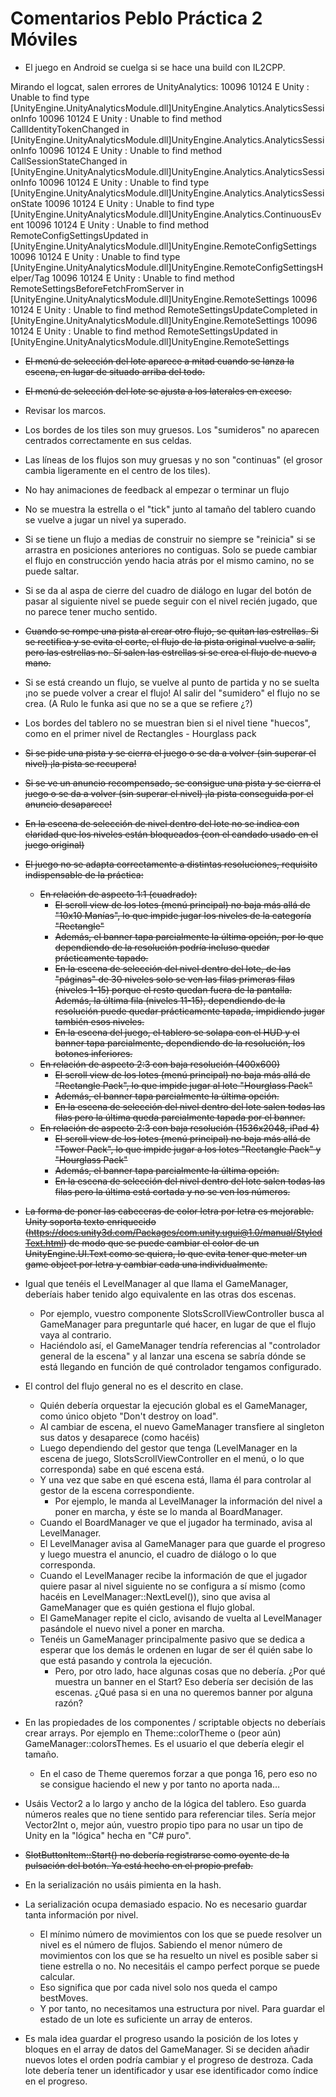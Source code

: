 # Comentarios Peblo Práctica 2 Móviles
- El juego en Android se cuelga si se hace una build con IL2CPP.

Mirando el logcat, salen errores de UnityAnalytics:
<fecha> 10096 10124 E Unity   : Unable to find type [UnityEngine.UnityAnalyticsModule.dll]UnityEngine.Analytics.AnalyticsSessionInfo
<fecha> 10096 10124 E Unity   : Unable to find method CallIdentityTokenChanged in [UnityEngine.UnityAnalyticsModule.dll]UnityEngine.Analytics.AnalyticsSessionInfo
<fecha> 10096 10124 E Unity   : Unable to find method CallSessionStateChanged in [UnityEngine.UnityAnalyticsModule.dll]UnityEngine.Analytics.AnalyticsSessionInfo
<fecha> 10096 10124 E Unity   : Unable to find type [UnityEngine.UnityAnalyticsModule.dll]UnityEngine.Analytics.AnalyticsSessionState
<fecha> 10096 10124 E Unity   : Unable to find type [UnityEngine.UnityAnalyticsModule.dll]UnityEngine.Analytics.ContinuousEvent
<fecha> 10096 10124 E Unity   : Unable to find method RemoteConfigSettingsUpdated in [UnityEngine.UnityAnalyticsModule.dll]UnityEngine.RemoteConfigSettings
<fecha> 10096 10124 E Unity   : Unable to find type [UnityEngine.UnityAnalyticsModule.dll]UnityEngine.RemoteConfigSettingsHelper/Tag
<fecha> 10096 10124 E Unity   : Unable to find method RemoteSettingsBeforeFetchFromServer in [UnityEngine.UnityAnalyticsModule.dll]UnityEngine.RemoteSettings
<fecha> 10096 10124 E Unity   : Unable to find method RemoteSettingsUpdateCompleted in [UnityEngine.UnityAnalyticsModule.dll]UnityEngine.RemoteSettings
<fecha> 10096 10124 E Unity   : Unable to find method RemoteSettingsUpdated in [UnityEngine.UnityAnalyticsModule.dll]UnityEngine.RemoteSettings

- ~~El menú de selección del lote aparece a mitad cuando se lanza la escena, en lugar de situado arriba del todo.~~

- ~~El menú de selección del lote se ajusta a los laterales en exceso.~~

- Revisar los marcos.

- Los bordes de los tiles son muy gruesos. Los "sumideros" no aparecen centrados correctamente en sus celdas.

- Las líneas de los flujos son muy gruesas y no son "continuas" (el grosor cambia ligeramente en el centro de los tiles).

- No hay animaciones de feedback al empezar o terminar un flujo

- No se muestra la estrella o el "tick" junto al tamaño del tablero cuando se vuelve a jugar un nivel ya superado.

- Si se tiene un flujo a medias de construir no siempre se "reinicia" si se arrastra en posiciones anteriores no contiguas. Solo se puede cambiar el flujo en construcción yendo hacia atrás por el mismo camino, no se puede saltar.

- Si se da al aspa de cierre del cuadro de diálogo en lugar del botón de pasar al siguiente nivel se puede seguir con el nivel recién jugado, que no parece tener mucho sentido.

- ~~Cuando se rompe una pista al crear otro flujo, se quitan las estrellas. Si se rectifica y se evita el corte, el flujo de la pista original vuelve a salir, pero las estrellas no. Sí salen las estrellas si se crea el flujo de nuevo a mano.~~

- Si se está creando un flujo, se vuelve al punto de partida y no se suelta ¡no se puede volver a crear el flujo! Al salir del "sumidero" el flujo no se crea. (A Rulo le funka asi que no se a que se refiere ¿?)

- Los bordes del tablero no se muestran bien si el nivel tiene "huecos", como en el primer nivel de Rectangles - Hourglass pack

- ~~Si se pide una pista y se cierra el juego o se da a volver (sin superar el nivel) ¡la pista se recupera!~~

- ~~Si se ve un anuncio recompensado, se consigue una pista y se cierra el juego o se da a volver (sin superar el nivel) ¡la pista conseguida por el anuncio desaparece!~~

- ~~En la escena de selección de nivel dentro del lote no se indica con claridad que los niveles están bloqueados (con el candado usado en el juego original)~~

- ~~El juego no se adapta correctamente a distintas resoluciones, requisito indispensable de la práctica:~~
    - ~~En relación de aspecto 1:1 (cuadrado):~~
        - ~~El scroll view de los lotes (menú principal) no baja más allá de "10x10 Manías", lo que impide jugar los niveles de la categoría "Rectangle"~~
        - ~~Además, el banner tapa parcialmente la última opción, por lo que dependiendo de la resolución podría incluso quedar prácticamente tapado.~~
        - ~~En la escena de selección del nivel dentro del lote, de las "páginas" de 30 niveles solo se ven las filas primeras filas (niveles 1-15) porque el resto quedan fuera de la pantalla. Además, la última fila (niveles 11-15), dependiendo de la resolución puede quedar prácticamente tapada, impidiendo jugar también esos niveles.~~
        - ~~En la escena del juego, el tablero se solapa con el HUD y el banner tapa parcialmente, dependiendo de la resolución, los botones inferiores.~~
    - ~~En relación de aspecto 2:3 con baja resolución (400x600)~~
        - ~~El scroll view de los lotes (menú principal) no baja más allá de "Rectangle Pack", lo que impide jugar al lote "Hourglass Pack"~~
        - ~~Además, el banner tapa parcialmente la última opción.~~
        - ~~En la escena de selección del nivel dentro del lote salen todas las filas pero la última queda parcialmente tapada por el banner.~~
    - ~~En relación de aspecto 2:3 con baja resolución (1536x2048, iPad 4)~~
        - ~~El scroll view de los lotes (menú principal) no baja más allá de "Tower Pack", lo que impide jugar a los lotes "Rectangle Pack" y "Hourglass Pack"~~
        - ~~Además, el banner tapa parcialmente la última opción.~~
        - ~~En la escena de selección del nivel dentro del lote salen todas las filas pero la última está cortada y no se ven los números.~~

- ~~La forma de poner las cabeceras de color letra por letra es mejorable. Unity soporta texto enriquecido (https://docs.unity3d.com/Packages/com.unity.ugui@1.0/manual/StyledText.html) de modo que se puede cambiar el color de un UnityEngine.UI.Text como se quiera, lo que evita tener que meter un game object por letra y cambiar cada una individualmente.~~

- Igual que tenéis el LevelManager al que llama el GameManager, deberíais haber tenido algo equivalente en las otras dos escenas.
    - Por ejemplo, vuestro componente SlotsScrollViewController busca al GameManager para preguntarle qué hacer, en lugar de que el flujo vaya al contrario.
    - Haciéndolo así, el GameManager tendría referencias al "controlador general de la escena" y al lanzar una escena se sabría dónde se está llegando en función de qué controlador tengamos configurado.

- El control del flujo general no es el descrito en clase.
    - Quién debería orquestar la ejecución global es el GameManager, como único objeto "Don't destroy on load".
    - Al cambiar de escena, el nuevo GameManager transfiere al singleton sus datos y desaparece (como hacéis)
    - Luego dependiendo del gestor que tenga (LevelManager en la escena de juego, SlotsScrollViewController en el menú, o lo que corresponda) sabe en qué escena está.
    - Y una vez que sabe en qué escena está, llama él para controlar al gestor de la escena correspondiente.
        - Por ejemplo, le manda al LevelManager la información del nivel a poner en marcha, y éste se lo manda al BoardManager.
    - Cuando el BoardManager ve que el jugador ha terminado, avisa al LevelManager.
    - El LevelManager avisa al GameManager para que guarde el progreso y luego muestra el anuncio, el cuadro de diálogo o lo que corresponda.
    - Cuando el LevelManager recibe la información de que el jugador quiere pasar al nivel siguiente no se configura a sí mismo (como hacéis en LevelManager::NextLevel()), sino que avisa al GameManager que es quién gestiona el flujo global.
    - El GameManager repite el ciclo, avisando de vuelta al LevelManager pasándole el nuevo nivel a poner en marcha.
    - Tenéis un GameManager principalmente pasivo que se dedica a esperar que los demás le ordenen en lugar de ser él quién sabe lo que está pasando y controla la ejecución.
        - Pero, por otro lado, hace algunas cosas que no debería. ¿Por qué muestra un banner en el Start? Eso debería ser decisión de las escenas. ¿Qué pasa si en una no queremos banner por alguna razón?

- En las propiedades de los componentes / scriptable objects no deberíais crear arrays. Por ejemplo en Theme::colorTheme o (peor aún) GameManager::colorsThemes. Es el usuario el que debería elegir el tamaño.
    - En el caso de Theme queremos forzar a que ponga 16, pero eso no se consigue haciendo el new y por tanto no aporta nada…

- Usáis Vector2 a lo largo y ancho de la lógica del tablero. Eso guarda números reales que no tiene sentido para referenciar tiles. Sería mejor Vector2Int o, mejor aún, vuestro propio tipo para no usar un tipo de Unity en la "lógica" hecha en "C# puro".

- ~~SlotButtonItem::Start() no debería registrarse como oyente de la pulsación del botón. Ya está hecho en el propio prefab.~~

- En la serialización no usáis pimienta en la hash.
- La serialización ocupa demasiado espacio. No es necesario guardar tanta información por nivel.
    - El mínimo número de movimientos con los que se puede resolver un nivel es el número de flujos. Sabiendo el menor número de movimientos con los que se ha resuelto un nivel es posible saber si tiene estrella o no. No necesitáis el campo perfect porque se puede calcular.
    - Eso significa que por cada nivel solo nos queda el campo bestMoves.
    - Y por tanto, no necesitamos una estructura por nivel. Para guardar el estado de un lote es suficiente un array de enteros.

- Es mala idea guardar el progreso usando la posición de los lotes y bloques en el array de datos del GameManager. Si se deciden añadir nuevos lotes el orden podría cambiar y el progreso de destroza. Cada lote debería tener un identificador y usar ese identificador como índice en el progreso.